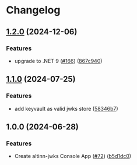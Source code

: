 # Changelog

## [1.2.0](https://github.com/Altinn/altinn-authorization-utils/compare/Altinn.Cli-v1.1.0...Altinn.Cli-v1.2.0) (2024-12-06)


### Features

* upgrade to .NET 9 ([#166](https://github.com/Altinn/altinn-authorization-utils/issues/166)) ([867c940](https://github.com/Altinn/altinn-authorization-utils/commit/867c9400ac8fd9a37c71d0af6386fbb414523267))

## [1.1.0](https://github.com/Altinn/altinn-authorization-utils/compare/Altinn.Cli-v1.0.0...Altinn.Cli-v1.1.0) (2024-07-25)


### Features

* add keyvault as valid jwks store ([58346b7](https://github.com/Altinn/altinn-authorization-utils/commit/58346b739fc1a7ffaea72bfeb825e9b794827f9e))

## 1.0.0 (2024-06-28)


### Features

* Create altinn-jwks Console App ([#72](https://github.com/Altinn/altinn-authorization-utils/issues/72)) ([b5d1dc0](https://github.com/Altinn/altinn-authorization-utils/commit/b5d1dc0cc55eedc1c6ff3fe97f6cd76ec9704b56))
